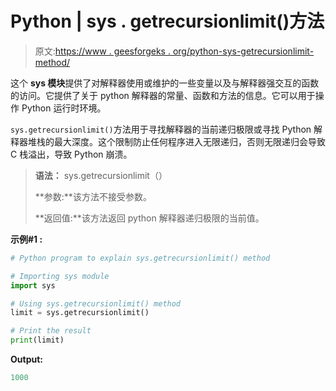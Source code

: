 # Python | sys . getrecursionlimit()方法

> 原文:[https://www . geesforgeks . org/python-sys-getrecursionlimit-method/](https://www.geeksforgeeks.org/python-sys-getrecursionlimit-method/)

这个 **sys 模块**提供了对解释器使用或维护的一些变量以及与解释器强交互的函数的访问。它提供了关于 python 解释器的常量、函数和方法的信息。它可以用于操作 Python 运行时环境。

`sys.getrecursionlimit()`方法用于寻找解释器的当前递归极限或寻找 Python 解释器堆栈的最大深度。这个限制防止任何程序进入无限递归，否则无限递归会导致 C 栈溢出，导致 Python 崩溃。

> **语法：** sys.getrecursionlimit（）
> 
> **参数:**该方法不接受参数。
> 
> **返回值:**该方法返回 python 解释器递归极限的当前值。

**示例#1 :**

```py
# Python program to explain sys.getrecursionlimit() method 

# Importing sys module 
import sys 

# Using sys.getrecursionlimit() method 
limit = sys.getrecursionlimit() 

# Print the result 
print(limit) 
```

**Output:**

```py
1000

```